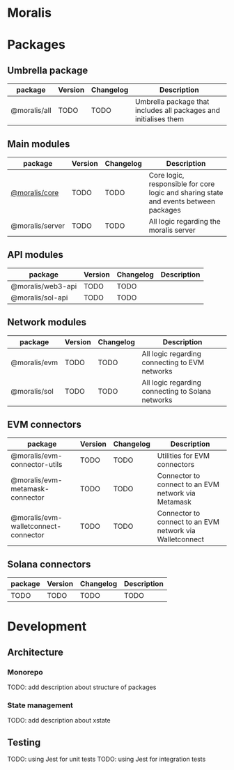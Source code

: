 # Moralis

# Packages

## Umbrella package

| package      | Version | Changelog | Description                                                      |
| ------------ | ------- | --------- | ---------------------------------------------------------------- |
| @moralis/all | TODO    | TODO      | Umbrella package that includes all packages and initialises them |

## Main modules

| package                                    | Version | Changelog | Description                                                                          |
| ------------------------------------------ | ------- | --------- | ------------------------------------------------------------------------------------ |
| [@moralis/core](./packages/core/README.md) | TODO    | TODO      | Core logic, responsible for core logic and sharing state and events between packages |
| @moralis/server                            | TODO    | TODO      | All logic regarding the moralis server                                               |

## API modules

| package           | Version | Changelog | Description |
| ----------------- | ------- | --------- | ----------- |
| @moralis/web3-api | TODO    | TODO      |             |
| @moralis/sol-api  | TODO    | TODO      |             |

## Network modules

| package      | Version | Changelog | Description                                       |
| ------------ | ------- | --------- | ------------------------------------------------- |
| @moralis/evm | TODO    | TODO      | All logic regarding connecting to EVM networks    |
| @moralis/sol | TODO    | TODO      | All logic regarding connecting to Solana networks |

## EVM connectors

| package                              | Version | Changelog | Description                                              |
| ------------------------------------ | ------- | --------- | -------------------------------------------------------- |
| @moralis/evm-connector-utils         | TODO    | TODO      | Utilities for EVM connectors                             |
| @moralis/evm-metamask-connector      | TODO    | TODO      | Connector to connect to an EVM network via Metamask      |
| @moralis/evm-walletconnect-connector | TODO    | TODO      | Connector to connect to an EVM network via Walletconnect |

## Solana connectors

| package | Version | Changelog | Description |
| ------- | ------- | --------- | ----------- |
| TODO    | TODO    | TODO      | TODO        |

# Development

## Architecture

### Monorepo

TODO: add description about structure of packages

### State management

TODO: add description about xstate

## Testing

TODO: using Jest for unit tests
TODO: using Jest for integration tests
